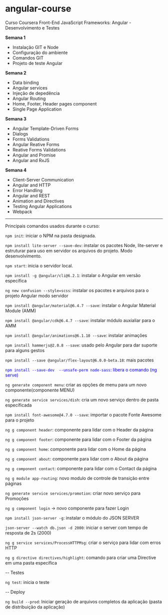 # angular-course
Curso Coursera Front-End JavaScript Frameworks: Angular - Desenvolvimento e Testes

 **Semana 1**
- Instalação GIT e Node
- Configuração do ambiente
- Comandos GIT
- Projeto de teste Angular

 **Semana 2**
- Data binding
- Angular services
- Injeção de depedência 
- Angular Routing
- Home, Footer, Header pages component
- Single Page Application

 **Semana 3**
- Angular Template-Driven Forms
- Dialogs
- Forms Validations
- Angular Reative Forms
- Reative Forms Validations
- Angular and Promise
- Angular and RxJS

 **Semana 4**
- Client-Server Communication
- Angular and HTTP
- Error Handling
- Angular and REST
- Animation and Directives
- Testing Angular Applications
- Webpack


---------------------------------------
Principais comandos usados durante o curso:

`npm init`: iniciar o NPM na pasta designada.

`npm install lite-server --save-dev`: instalar os pacotes Node, lite-server e estruturar para uso em servidor os arquivos do projeto. Modo desenvolvimento.

`npm start`: inicia o servidor local.

`npm install -g @angular/cli@6.2.1`: instalar o Angular em versão específica

`ng new conFusion --style=scss`: instalar os pacotes e arquivos para o projeto Angular modo servidor

`npm install @angular/material@6.4.7 --save`: instalar o Angular Material Module (AMM)

`npm install @angular/cdk@6.4.7 --save`: instalar módulo auxialiar para o AMM

`npm install @angular/animations@6.1.10 --save`: instalar animações

`npm install hammerjs@2.0.8 --save`: usado pelo Angular para dar suporte para alguns gestos

`npm install --save @angular/flex-layout@6.0.0-beta.18`: mais pacotes

<span style="color:blue">`npm install --save-dev  --unsafe-perm node-sass`: libera o comando (ng serve)</span>

`ng generate component menu`: criar as opções de menu para um novo componente(componente MENU)

`ng generate service services/dish`: cria um novo serviço dentro de pasta específicada

`npm install font-awesome@4.7.0 --save`: importar o pacote Fonte Awesome para o projeto

`ng g component header`: componente para lidar com o Header da página

`ng g component footer`: componente para lidar com o Footer da página

`ng g component home`: componente para lidar com o Home da página

`ng g component about`: componente para lidar com o About da página

`ng g component contact`: componente para lidar com o Contact da página

`ng g module app-routing`: novo modulo de controle de transição entre páginas

`ng generate service services/promotion`: criar novo serviço para Promoções

`ng g component login` -> novo componente para fazer Login 

`npm install json-server -g`: instalar o módulo do JSON SERVER

`json-server --watch db.json -d 2000`: iniciar o server com tempo de resposta de 2s (2000)

`ng g service services/ProcessHTTPMsg`: criar o serviço para lidar com erros HTTP

`ng g directive directives/highlight`: comando para criar uma Directive em uma pasta específica


-- Testes

`ng test`: inicia o teste

-- Deploy

`ng build --prod`: Iniciar geração de arquivos completos da aplicação (pasta de distribuição da aplicação)
